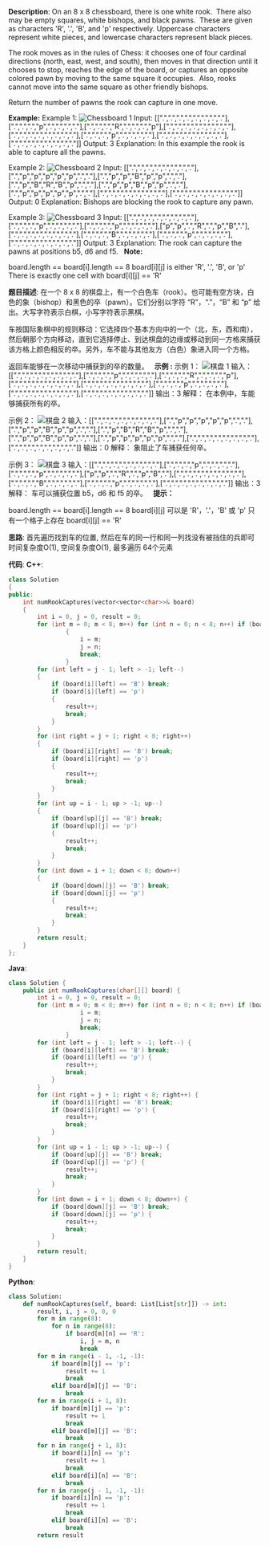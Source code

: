 __Description__:
On an 8 x 8 chessboard, there is one white rook.  There also may be empty squares, white bishops, and black pawns.  These are given as characters 'R', '.', 'B', and 'p' respectively. Uppercase characters represent white pieces, and lowercase characters represent black pieces.

The rook moves as in the rules of Chess: it chooses one of four cardinal directions (north, east, west, and south), then moves in that direction until it chooses to stop, reaches the edge of the board, or captures an opposite colored pawn by moving to the same square it occupies.  Also, rooks cannot move into the same square as other friendly bishops.

Return the number of pawns the rook can capture in one move.

__Example:__
Example 1:
![Chessboard  1](https://upload-images.jianshu.io/upload_images/16639143-70376cde87ff812d.PNG?imageMogr2/auto-orient/strip%7CimageView2/2/w/1240)
Input: [[".",".",".",".",".",".",".","."],[".",".",".","p",".",".",".","."],[".",".",".","R",".",".",".","p"],[".",".",".",".",".",".",".","."],[".",".",".",".",".",".",".","."],[".",".",".","p",".",".",".","."],[".",".",".",".",".",".",".","."],[".",".",".",".",".",".",".","."]]
Output: 3
Explanation: 
In this example the rook is able to capture all the pawns.

Example 2:
![Chessboard 2](https://upload-images.jianshu.io/upload_images/16639143-98ae4bc15cd3ee18.PNG?imageMogr2/auto-orient/strip%7CimageView2/2/w/1240)
Input: [[".",".",".",".",".",".",".","."],[".","p","p","p","p","p",".","."],[".","p","p","B","p","p",".","."],[".","p","B","R","B","p",".","."],[".","p","p","B","p","p",".","."],[".","p","p","p","p","p",".","."],[".",".",".",".",".",".",".","."],[".",".",".",".",".",".",".","."]]
Output: 0
Explanation: 
Bishops are blocking the rook to capture any pawn.

Example 3:
![Chessboard  3](https://upload-images.jianshu.io/upload_images/16639143-704327c4aed5f241.PNG?imageMogr2/auto-orient/strip%7CimageView2/2/w/1240)
Input: [[".",".",".",".",".",".",".","."],[".",".",".","p",".",".",".","."],[".",".",".","p",".",".",".","."],["p","p",".","R",".","p","B","."],[".",".",".",".",".",".",".","."],[".",".",".","B",".",".",".","."],[".",".",".","p",".",".",".","."],[".",".",".",".",".",".",".","."]]
Output: 3
Explanation: 
The rook can capture the pawns at positions b5, d6 and f5.
 
__Note:__

board.length == board[i].length == 8
board[i][j] is either 'R', '.', 'B', or 'p'
There is exactly one cell with board[i][j] == 'R'

__题目描述__:
在一个 8 x 8 的棋盘上，有一个白色车（rook）。也可能有空方块，白色的象（bishop）和黑色的卒（pawn）。它们分别以字符 “R”，“.”，“B” 和 “p” 给出。大写字符表示白棋，小写字符表示黑棋。

车按国际象棋中的规则移动：它选择四个基本方向中的一个（北，东，西和南），然后朝那个方向移动，直到它选择停止、到达棋盘的边缘或移动到同一方格来捕获该方格上颜色相反的卒。另外，车不能与其他友方（白色）象进入同一个方格。

返回车能够在一次移动中捕获到的卒的数量。
 
__示例 :__
示例 1：
![棋盘  1](https://upload-images.jianshu.io/upload_images/16639143-78d221af51f0ff3c.PNG?imageMogr2/auto-orient/strip%7CimageView2/2/w/1240)
输入：[[".",".",".",".",".",".",".","."],[".",".",".","p",".",".",".","."],[".",".",".","R",".",".",".","p"],[".",".",".",".",".",".",".","."],[".",".",".",".",".",".",".","."],[".",".",".","p",".",".",".","."],[".",".",".",".",".",".",".","."],[".",".",".",".",".",".",".","."]]
输出：3
解释：
在本例中，车能够捕获所有的卒。

示例 2：
![棋盘  2](https://upload-images.jianshu.io/upload_images/16639143-dc0cfba4879fd2ed.PNG?imageMogr2/auto-orient/strip%7CimageView2/2/w/1240)
输入：[[".",".",".",".",".",".",".","."],[".","p","p","p","p","p",".","."],[".","p","p","B","p","p",".","."],[".","p","B","R","B","p",".","."],[".","p","p","B","p","p",".","."],[".","p","p","p","p","p",".","."],[".",".",".",".",".",".",".","."],[".",".",".",".",".",".",".","."]]
输出：0
解释：
象阻止了车捕获任何卒。

示例 3：
![棋盘  3](https://upload-images.jianshu.io/upload_images/16639143-345623ffff6ddb1f.PNG?imageMogr2/auto-orient/strip%7CimageView2/2/w/1240)
输入：[[".",".",".",".",".",".",".","."],[".",".",".","p",".",".",".","."],[".",".",".","p",".",".",".","."],["p","p",".","R",".","p","B","."],[".",".",".",".",".",".",".","."],[".",".",".","B",".",".",".","."],[".",".",".","p",".",".",".","."],[".",".",".",".",".",".",".","."]]
输出：3
解释： 
车可以捕获位置 b5，d6 和 f5 的卒。
 
__提示：__

board.length == board[i].length == 8
board[i][j] 可以是 'R'，'.'，'B' 或 'p'
只有一个格子上存在 board[i][j] == 'R'

__思路__:
首先遍历找到车的位置, 然后在车的同一行和同一列找没有被挡住的兵即可
时间复杂度O(1), 空间复杂度O(1), 最多遍历 64个元素

__代码__:
__C++__:
```C++
class Solution 
{
public:
    int numRookCaptures(vector<vector<char>>& board) 
    {
        int i = 0, j = 0, result = 0;
        for (int m = 0; m < 8; m++) for (int n = 0; n < 8; n++) if (board[m][n] == 'R')
                {
                    i = m;
                    j = n;
                    break;
                }
        for (int left = j - 1; left > -1; left--)
        {
            if (board[i][left] == 'B') break;
            if (board[i][left] == 'p')
            {
                result++;
                break;
            }
        }
        for (int right = j + 1; right < 8; right++)
        {
            if (board[i][right] == 'B') break;
            if (board[i][right] == 'p')
            {
                result++;
                break;
            }
        }
        for (int up = i - 1; up > -1; up--)
        {
            if (board[up][j] == 'B') break;
            if (board[up][j] == 'p')
            {
                result++;
                break;
            }
        }
        for (int down = i + 1; down < 8; down++)
        {
            if (board[down][j] == 'B') break;
            if (board[down][j] == 'p')
            {
                result++;
                break;
            }
        }
        return result;
    }
};
```

__Java__:
```Java
class Solution {
    public int numRookCaptures(char[][] board) {
        int i = 0, j = 0, result = 0;
        for (int m = 0; m < 8; m++) for (int n = 0; n < 8; n++) if (board[m][n] == 'R') {
                    i = m;
                    j = n;
                    break;
                }
        for (int left = j - 1; left > -1; left--) {
            if (board[i][left] == 'B') break;
            if (board[i][left] == 'p') {
                result++;
                break;
            }
        }
        for (int right = j + 1; right < 8; right++) {
            if (board[i][right] == 'B') break;
            if (board[i][right] == 'p') {
                result++;
                break;
            }
        }
        for (int up = i - 1; up > -1; up--) {
            if (board[up][j] == 'B') break;
            if (board[up][j] == 'p') {
                result++;
                break;
            }
        }
        for (int down = i + 1; down < 8; down++) {
            if (board[down][j] == 'B') break;
            if (board[down][j] == 'p') {
                result++;
                break;
            }
        }
        return result;
    }
}
```

__Python__:
```Python
class Solution:
    def numRookCaptures(self, board: List[List[str]]) -> int:
        result, i, j = 0, 0, 0
        for m in range(8):
            for n in range(8):
                if board[m][n] == 'R':
                    i, j = m, n
                    break
        for m in range(i - 1, -1, -1):
            if board[m][j] == 'p':
                result += 1
                break
            elif board[m][j] == 'B':
                break
        for m in range(i + 1, 8):
            if board[m][j] == 'p':
                result += 1
                break
            elif board[m][j] == 'B':
                break
        for n in range(j + 1, 8):
            if board[i][n] == 'p':
                result += 1
                break
            elif board[i][n] == 'B':
                break
        for n in range(j - 1, -1, -1):
            if board[i][n] == 'p':
                result += 1
                break
            elif board[i][n] == 'B':
                break
        return result
```